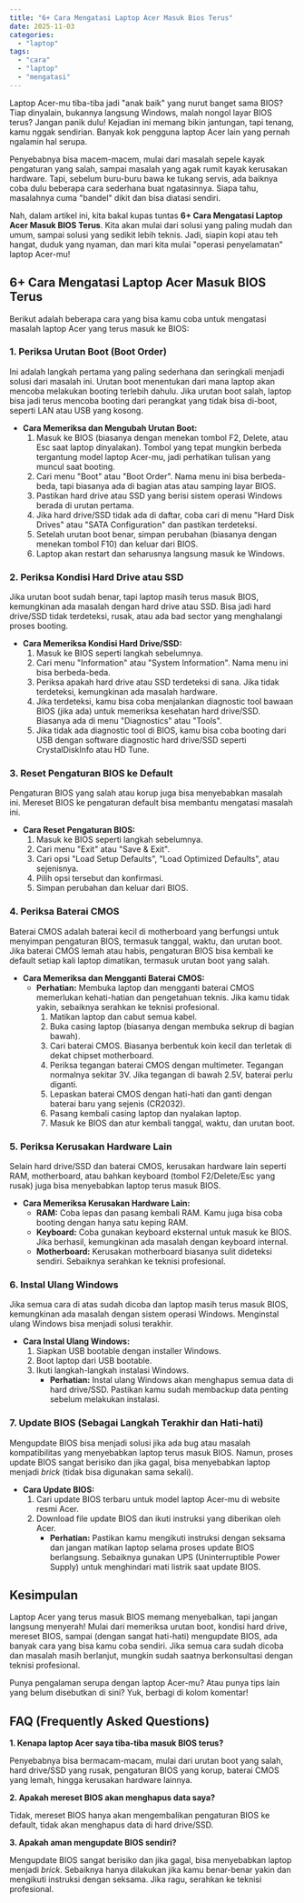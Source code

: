 ```yaml
---
title: "6+ Cara Mengatasi Laptop Acer Masuk Bios Terus"
date: 2025-11-03
categories: 
  - "laptop"
tags: 
  - "cara"
  - "laptop"
  - "mengatasi"
---
```


Laptop Acer-mu tiba-tiba jadi "anak baik" yang nurut banget sama BIOS? Tiap dinyalain, bukannya langsung Windows, malah nongol layar BIOS terus? Jangan panik dulu! Kejadian ini memang bikin jantungan, tapi tenang, kamu nggak sendirian. Banyak kok pengguna laptop Acer lain yang pernah ngalamin hal serupa.

Penyebabnya bisa macem-macem, mulai dari masalah sepele kayak pengaturan yang salah, sampai masalah yang agak rumit kayak kerusakan hardware. Tapi, sebelum buru-buru bawa ke tukang servis, ada baiknya coba dulu beberapa cara sederhana buat ngatasinnya. Siapa tahu, masalahnya cuma "bandel" dikit dan bisa diatasi sendiri.

Nah, dalam artikel ini, kita bakal kupas tuntas **6+ Cara Mengatasi Laptop Acer Masuk BIOS Terus**. Kita akan mulai dari solusi yang paling mudah dan umum, sampai solusi yang sedikit lebih teknis. Jadi, siapin kopi atau teh hangat, duduk yang nyaman, dan mari kita mulai "operasi penyelamatan" laptop Acer-mu!

## 6+ Cara Mengatasi Laptop Acer Masuk BIOS Terus

Berikut adalah beberapa cara yang bisa kamu coba untuk mengatasi masalah laptop Acer yang terus masuk ke BIOS:

### 1\. Periksa Urutan Boot (Boot Order)

Ini adalah langkah pertama yang paling sederhana dan seringkali menjadi solusi dari masalah ini. Urutan boot menentukan dari mana laptop akan mencoba melakukan booting terlebih dahulu. Jika urutan boot salah, laptop bisa jadi terus mencoba booting dari perangkat yang tidak bisa di-boot, seperti LAN atau USB yang kosong.

- **Cara Memeriksa dan Mengubah Urutan Boot:**
    1. Masuk ke BIOS (biasanya dengan menekan tombol F2, Delete, atau Esc saat laptop dinyalakan). Tombol yang tepat mungkin berbeda tergantung model laptop Acer-mu, jadi perhatikan tulisan yang muncul saat booting.
    2. Cari menu "Boot" atau "Boot Order". Nama menu ini bisa berbeda-beda, tapi biasanya ada di bagian atas atau samping layar BIOS.
    3. Pastikan hard drive atau SSD yang berisi sistem operasi Windows berada di urutan pertama.
    4. Jika hard drive/SSD tidak ada di daftar, coba cari di menu "Hard Disk Drives" atau "SATA Configuration" dan pastikan terdeteksi.
    5. Setelah urutan boot benar, simpan perubahan (biasanya dengan menekan tombol F10) dan keluar dari BIOS.
    6. Laptop akan restart dan seharusnya langsung masuk ke Windows.

### 2\. Periksa Kondisi Hard Drive atau SSD

Jika urutan boot sudah benar, tapi laptop masih terus masuk BIOS, kemungkinan ada masalah dengan hard drive atau SSD. Bisa jadi hard drive/SSD tidak terdeteksi, rusak, atau ada bad sector yang menghalangi proses booting.

- **Cara Memeriksa Kondisi Hard Drive/SSD:**
    1. Masuk ke BIOS seperti langkah sebelumnya.
    2. Cari menu "Information" atau "System Information". Nama menu ini bisa berbeda-beda.
    3. Periksa apakah hard drive atau SSD terdeteksi di sana. Jika tidak terdeteksi, kemungkinan ada masalah hardware.
    4. Jika terdeteksi, kamu bisa coba menjalankan diagnostic tool bawaan BIOS (jika ada) untuk memeriksa kesehatan hard drive/SSD. Biasanya ada di menu "Diagnostics" atau "Tools".
    5. Jika tidak ada diagnostic tool di BIOS, kamu bisa coba booting dari USB dengan software diagnostic hard drive/SSD seperti CrystalDiskInfo atau HD Tune.

### 3\. Reset Pengaturan BIOS ke Default

Pengaturan BIOS yang salah atau korup juga bisa menyebabkan masalah ini. Mereset BIOS ke pengaturan default bisa membantu mengatasi masalah ini.

- **Cara Reset Pengaturan BIOS:**
    1. Masuk ke BIOS seperti langkah sebelumnya.
    2. Cari menu "Exit" atau "Save & Exit".
    3. Cari opsi "Load Setup Defaults", "Load Optimized Defaults", atau sejenisnya.
    4. Pilih opsi tersebut dan konfirmasi.
    5. Simpan perubahan dan keluar dari BIOS.

### 4\. Periksa Baterai CMOS

Baterai CMOS adalah baterai kecil di motherboard yang berfungsi untuk menyimpan pengaturan BIOS, termasuk tanggal, waktu, dan urutan boot. Jika baterai CMOS lemah atau habis, pengaturan BIOS bisa kembali ke default setiap kali laptop dimatikan, termasuk urutan boot yang salah.

- **Cara Memeriksa dan Mengganti Baterai CMOS:**
    - **Perhatian:** Membuka laptop dan mengganti baterai CMOS memerlukan kehati-hatian dan pengetahuan teknis. Jika kamu tidak yakin, sebaiknya serahkan ke teknisi profesional.
        1. Matikan laptop dan cabut semua kabel.
        2. Buka casing laptop (biasanya dengan membuka sekrup di bagian bawah).
        3. Cari baterai CMOS. Biasanya berbentuk koin kecil dan terletak di dekat chipset motherboard.
        4. Periksa tegangan baterai CMOS dengan multimeter. Tegangan normalnya sekitar 3V. Jika tegangan di bawah 2.5V, baterai perlu diganti.
        5. Lepaskan baterai CMOS dengan hati-hati dan ganti dengan baterai baru yang sejenis (CR2032).
        6. Pasang kembali casing laptop dan nyalakan laptop.
        7. Masuk ke BIOS dan atur kembali tanggal, waktu, dan urutan boot.

### 5\. Periksa Kerusakan Hardware Lain

Selain hard drive/SSD dan baterai CMOS, kerusakan hardware lain seperti RAM, motherboard, atau bahkan keyboard (tombol F2/Delete/Esc yang rusak) juga bisa menyebabkan laptop terus masuk BIOS.

- **Cara Memeriksa Kerusakan Hardware Lain:**
    - **RAM:** Coba lepas dan pasang kembali RAM. Kamu juga bisa coba booting dengan hanya satu keping RAM.
    - **Keyboard:** Coba gunakan keyboard eksternal untuk masuk ke BIOS. Jika berhasil, kemungkinan ada masalah dengan keyboard internal.
    - **Motherboard:** Kerusakan motherboard biasanya sulit dideteksi sendiri. Sebaiknya serahkan ke teknisi profesional.

### 6\. Instal Ulang Windows

Jika semua cara di atas sudah dicoba dan laptop masih terus masuk BIOS, kemungkinan ada masalah dengan sistem operasi Windows. Menginstal ulang Windows bisa menjadi solusi terakhir.

- **Cara Instal Ulang Windows:**
    1. Siapkan USB bootable dengan installer Windows.
    2. Boot laptop dari USB bootable.
    3. Ikuti langkah-langkah instalasi Windows.
        - **Perhatian:** Instal ulang Windows akan menghapus semua data di hard drive/SSD. Pastikan kamu sudah membackup data penting sebelum melakukan instalasi.

### 7\. Update BIOS (Sebagai Langkah Terakhir dan Hati-hati)

Mengupdate BIOS bisa menjadi solusi jika ada bug atau masalah kompatibilitas yang menyebabkan laptop terus masuk BIOS. Namun, proses update BIOS sangat berisiko dan jika gagal, bisa menyebabkan laptop menjadi _brick_ (tidak bisa digunakan sama sekali).

- **Cara Update BIOS:**
    1. Cari update BIOS terbaru untuk model laptop Acer-mu di website resmi Acer.
    2. Download file update BIOS dan ikuti instruksi yang diberikan oleh Acer.
        - **Perhatian:** Pastikan kamu mengikuti instruksi dengan seksama dan jangan matikan laptop selama proses update BIOS berlangsung. Sebaiknya gunakan UPS (Uninterruptible Power Supply) untuk menghindari mati listrik saat update BIOS.

## Kesimpulan

Laptop Acer yang terus masuk BIOS memang menyebalkan, tapi jangan langsung menyerah! Mulai dari memeriksa urutan boot, kondisi hard drive, mereset BIOS, sampai (dengan sangat hati-hati) mengupdate BIOS, ada banyak cara yang bisa kamu coba sendiri. Jika semua cara sudah dicoba dan masalah masih berlanjut, mungkin sudah saatnya berkonsultasi dengan teknisi profesional.

Punya pengalaman serupa dengan laptop Acer-mu? Atau punya tips lain yang belum disebutkan di sini? Yuk, berbagi di kolom komentar!

## FAQ (Frequently Asked Questions)

**1\. Kenapa laptop Acer saya tiba-tiba masuk BIOS terus?**

Penyebabnya bisa bermacam-macam, mulai dari urutan boot yang salah, hard drive/SSD yang rusak, pengaturan BIOS yang korup, baterai CMOS yang lemah, hingga kerusakan hardware lainnya.

**2\. Apakah mereset BIOS akan menghapus data saya?**

Tidak, mereset BIOS hanya akan mengembalikan pengaturan BIOS ke default, tidak akan menghapus data di hard drive/SSD.

**3\. Apakah aman mengupdate BIOS sendiri?**

Mengupdate BIOS sangat berisiko dan jika gagal, bisa menyebabkan laptop menjadi _brick_. Sebaiknya hanya dilakukan jika kamu benar-benar yakin dan mengikuti instruksi dengan seksama. Jika ragu, serahkan ke teknisi profesional.
